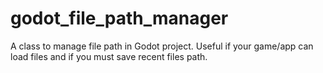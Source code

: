 # godot_file_path_manager
 A class to manage file path in Godot project. Useful if your game/app can load files and if you must save recent files path.
